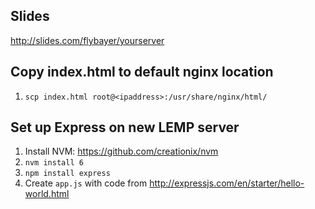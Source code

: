 ## Slides

http://slides.com/flybayer/yourserver

## Copy index.html to default nginx location

1. `scp index.html root@<ipaddress>:/usr/share/nginx/html/`

## Set up Express on new LEMP server

1. Install NVM: https://github.com/creationix/nvm
2. `nvm install 6`
3. `npm install express`
4. Create `app.js` with code from http://expressjs.com/en/starter/hello-world.html
